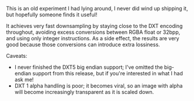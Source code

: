 This is an old experiment I had lying around, I never did wind up shipping it,
but hopefully someone finds it useful!

It achieves very fast downsampling by staying close to the DXT encoding
throughout, avoiding excess conversions between RGBA float or 32bpp, and using
only integer instructions. As a side effect, the results are very good because
those conversions can introduce extra lossiness.

Caveats:
- I never finished the DXT5 big endian support; I've omitted the big-endian
  support from this release, but if you're interested in what I had ask me!
- DXT 1 alpha handling is poor; it becomes viral, so an image with alpha will
  become increasingly transparent as it is scaled down.
